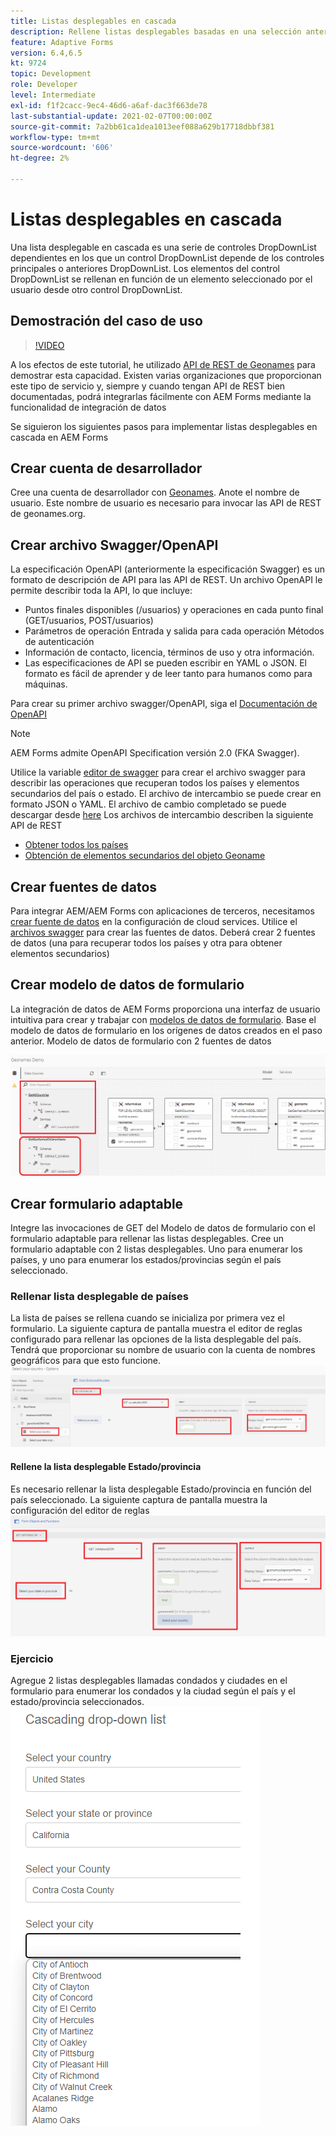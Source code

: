 ```yaml
---
title: Listas desplegables en cascada
description: Rellene listas desplegables basadas en una selección anterior de lista desplegable.
feature: Adaptive Forms
version: 6.4,6.5
kt: 9724
topic: Development
role: Developer
level: Intermediate
exl-id: f1f2cacc-9ec4-46d6-a6af-dac3f663de78
last-substantial-update: 2021-02-07T00:00:00Z
source-git-commit: 7a2bb61ca1dea1013eef088a629b17718dbbf381
workflow-type: tm+mt
source-wordcount: '606'
ht-degree: 2%

---
```


# Listas desplegables en cascada

Una lista desplegable en cascada es una serie de controles DropDownList dependientes en los que un control DropDownList depende de los controles principales o anteriores DropDownList. Los elementos del control DropDownList se rellenan en función de un elemento seleccionado por el usuario desde otro control DropDownList.

## Demostración del caso de uso

>[!VIDEO](https://video.tv.adobe.com/v/340344?quality=9&learn=on)

A los efectos de este tutorial, he utilizado [API de REST de Geonames](http://api.geonames.org/) para demostrar esta capacidad.
Existen varias organizaciones que proporcionan este tipo de servicio y, siempre y cuando tengan API de REST bien documentadas, podrá integrarlas fácilmente con AEM Forms mediante la funcionalidad de integración de datos

Se siguieron los siguientes pasos para implementar listas desplegables en cascada en AEM Forms

## Crear cuenta de desarrollador

Cree una cuenta de desarrollador con [Geonames](https://www.geonames.org/login). Anote el nombre de usuario. Este nombre de usuario es necesario para invocar las API de REST de geonames.org.

## Crear archivo Swagger/OpenAPI

La especificación OpenAPI (anteriormente la especificación Swagger) es un formato de descripción de API para las API de REST. Un archivo OpenAPI le permite describir toda la API, lo que incluye:

* Puntos finales disponibles (/usuarios) y operaciones en cada punto final (GET/usuarios, POST/usuarios)
* Parámetros de operación Entrada y salida para cada operación Métodos de autenticación
* Información de contacto, licencia, términos de uso y otra información.
* Las especificaciones de API se pueden escribir en YAML o JSON. El formato es fácil de aprender y de leer tanto para humanos como para máquinas.

Para crear su primer archivo swagger/OpenAPI, siga el [Documentación de OpenAPI](https://swagger.io/docs/specification/2-0/basic-structure/)

>[!NOTE]
> AEM Forms admite OpenAPI Specification versión 2.0 (FKA Swagger).

Utilice la variable [editor de swagger](https://editor.swagger.io/) para crear el archivo swagger para describir las operaciones que recuperan todos los países y elementos secundarios del país o estado. El archivo de intercambio se puede crear en formato JSON o YAML. El archivo de cambio completado se puede descargar desde [here](assets/swagger-files.zip)
Los archivos de intercambio describen la siguiente API de REST
* [Obtener todos los países](http://api.geonames.org/countryInfoJSON?username=yourusername)
* [Obtención de elementos secundarios del objeto Geoname](http://api.geonames.org/childrenJSON?formatted=true&amp;geonameId=6252001&amp;username=yourusername)

## Crear fuentes de datos

Para integrar AEM/AEM Forms con aplicaciones de terceros, necesitamos [crear fuente de datos](https://experienceleague.adobe.com/docs/experience-manager-learn/forms/ic-web-channel-tutorial/parttwo.html) en la configuración de cloud services. Utilice el [archivos swagger](assets/swagger-files.zip) para crear las fuentes de datos.
Deberá crear 2 fuentes de datos (una para recuperar todos los países y otra para obtener elementos secundarios)


## Crear modelo de datos de formulario

La integración de datos de AEM Forms proporciona una interfaz de usuario intuitiva para crear y trabajar con [modelos de datos de formulario](https://experienceleague.adobe.com/docs/experience-manager-65/forms/form-data-model/create-form-data-models.html?lang=es). Base el modelo de datos de formulario en los orígenes de datos creados en el paso anterior. Modelo de datos de formulario con 2 fuentes de datos

![fdm](assets/geonames-fdm.png)


## Crear formulario adaptable

Integre las invocaciones de GET del Modelo de datos de formulario con el formulario adaptable para rellenar las listas desplegables.
Cree un formulario adaptable con 2 listas desplegables. Uno para enumerar los países, y uno para enumerar los estados/provincias según el país seleccionado.

### Rellenar lista desplegable de países

La lista de países se rellena cuando se inicializa por primera vez el formulario. La siguiente captura de pantalla muestra el editor de reglas configurado para rellenar las opciones de la lista desplegable del país. Tendrá que proporcionar su nombre de usuario con la cuenta de nombres geográficos para que esto funcione.
![get-countries](assets/get-countries-rule-editor.png)

#### Rellene la lista desplegable Estado/provincia

Es necesario rellenar la lista desplegable Estado/provincia en función del país seleccionado. La siguiente captura de pantalla muestra la configuración del editor de reglas
![state-provincia-options](assets/state-province-options.png)

### Ejercicio

Agregue 2 listas desplegables llamadas condados y ciudades en el formulario para enumerar los condados y la ciudad según el país y el estado/provincia seleccionados.
![ejercicio](assets/cascading-drop-down-exercise.png)
